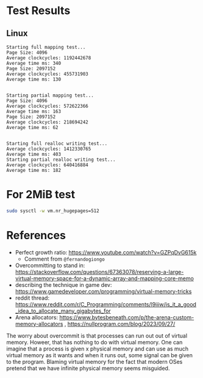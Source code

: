 # Test Results

## Linux

```
Starting full mapping test...
Page Size: 4096
Average clockcycles: 1192442678
Average time ms: 340
Page Size: 2097152
Average clockcycles: 455731903
Average time ms: 130


Starting partial mapping test...
Page Size: 4096
Average clockcycles: 572622366
Average time ms: 163
Page Size: 2097152
Average clockcycles: 218694242
Average time ms: 62


Starting full realloc writing test...
Average clockcycles: 1412330765
Average time ms: 403
Starting partial realloc writing test...
Average clockcycles: 640416884
Average time ms: 182
```

# For 2MiB test

```sh
sudo sysctl -w vm.nr_hugepages=512
```

# References

- Perfect growth ratio: https://www.youtube.com/watch?v=GZPqDvG615k
  - Comment from `@fernandogiongo`
- Overcommitting to stand in: https://stackoverflow.com/questions/67363078/reserving-a-large-virtual-memory-space-for-a-dynamic-array-and-mapping-core-memo
- describing the technique in game dev: https://www.gamedeveloper.com/programming/virtual-memory-tricks
- reddit thread: https://www.reddit.com/r/C_Programming/comments/l9iiiw/is_it_a_good_idea_to_allocate_many_gigabytes_for
- Arena allocators: https://www.bytesbeneath.com/p/the-arena-custom-memory-allocators , https://nullprogram.com/blog/2023/09/27/

The worry about overcommit is that processes can run out out of virtual memory. Howeer, that has nothing to do with virtual memory. One can imagine that a process is given x physical memory and can use as much virtual memory as it wants and when it runs out, some signal can be given to the program. Blaming virtual memory for the fact that modern OSes pretend that we have infinite physical memory seems misguided.
